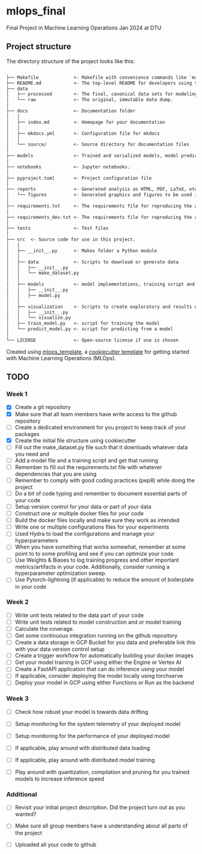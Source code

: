 # mlops_final

Final Project in Machine Learning Operations Jan 2024 at DTU

## Project structure

The directory structure of the project looks like this:

```txt

├── Makefile             <- Makefile with convenience commands like `make data` or `make train`
├── README.md            <- The top-level README for developers using this project.
├── data
│   ├── processed        <- The final, canonical data sets for modeling.
│   └── raw              <- The original, immutable data dump.
│
├── docs                 <- Documentation folder
│   │
│   ├── index.md         <- Homepage for your documentation
│   │
│   ├── mkdocs.yml       <- Configuration file for mkdocs
│   │
│   └── source/          <- Source directory for documentation files
│
├── models               <- Trained and serialized models, model predictions, or model summaries
│
├── notebooks            <- Jupyter notebooks.
│
├── pyproject.toml       <- Project configuration file
│
├── reports              <- Generated analysis as HTML, PDF, LaTeX, etc.
│   └── figures          <- Generated graphics and figures to be used in reporting
│
├── requirements.txt     <- The requirements file for reproducing the analysis environment
|
├── requirements_dev.txt <- The requirements file for reproducing the analysis environment
│
├── tests                <- Test files
│
├── src  <- Source code for use in this project.
│   │
│   ├── __init__.py      <- Makes folder a Python module
│   │
│   ├── data             <- Scripts to download or generate data
│   │   ├── __init__.py
│   │   └── make_dataset.py
│   │
│   ├── models           <- model implementations, training script and prediction script
│   │   ├── __init__.py
│   │   ├── model.py
│   │
│   ├── visualization    <- Scripts to create exploratory and results oriented visualizations
│   │   ├── __init__.py
│   │   └── visualize.py
│   ├── train_model.py   <- script for training the model
│   └── predict_model.py <- script for predicting from a model
│
└── LICENSE              <- Open-source license if one is chosen
```

Created using [mlops_template](https://github.com/SkafteNicki/mlops_template),
a [cookiecutter template](https://github.com/cookiecutter/cookiecutter) for getting
started with Machine Learning Operations (MLOps).




## TODO


### Week 1
- [X] Create a git repository
- [X] Make sure that all team members have write access to the github repository
- [ ] Create a dedicated environment for you project to keep track of your packages
- [X] Create the initial file structure using cookiecutter
- [ ] Fill out the make_dataset.py file such that it downloads whatever data you need and
- [ ] Add a model file and a training script and get that running
- [ ] Remember to fill out the requirements.txt file with whatever dependencies that you are using
- [ ] Remember to comply with good coding practices (pep8) while doing the project
- [ ] Do a bit of code typing and remember to document essential parts of your code
- [ ] Setup version control for your data or part of your data
- [ ] Construct one or multiple docker files for your code
- [ ] Build the docker files locally and make sure they work as intended
- [ ] Write one or multiple configurations files for your experiments
- [ ] Used Hydra to load the configurations and manage your hyperparameters
- [ ] When you have something that works somewhat, remember at some point to to some profiling and see if you can optimize your code
- [ ] Use Weights & Biases to log training progress and other important metrics/artifacts in your code. Additionally, consider running a hyperparameter optimization sweep.
- [ ] Use Pytorch-lightning (if applicable) to reduce the amount of boilerplate in your code

### Week 2
- [ ] Write unit tests related to the data part of your code
- [ ] Write unit tests related to model construction and or model training
- [ ] Calculate the coverage.
- [ ] Get some continuous integration running on the github repository
- [ ] Create a data storage in GCP Bucket for you data and preferable link this with your data version control setup
- [ ] Create a trigger workflow for automatically building your docker images
- [ ] Get your model training in GCP using either the Engine or Vertex AI
- [ ] Create a FastAPI application that can do inference using your model
- [ ] If applicable, consider deploying the model locally using torchserve
- [ ] Deploy your model in GCP using either Functions or Run as the backend

### Week 3
- [ ] Check how robust your model is towards data drifting
- [ ] Setup monitoring for the system telemetry of your deployed model
- [ ] Setup monitoring for the performance of your deployed model
- [ ] If applicable, play around with distributed data loading
- [ ] If applicable, play around with distributed model training
- [ ] Play around with quantization, compilation and pruning for you trained models to increase inference speed


### Additional
- [ ] Revisit your initial project description. Did the project turn out as you wanted?
- [ ] Make sure all group members have a understanding about all parts of the project
- [ ] Uploaded all your code to github









